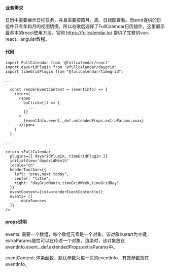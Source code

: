 #### 业务需求
日历中需要展示日程任务，并且需要按照月、周、日视图查看。而antd提供的日组件只有年和月的视图切换，所以谷歌后选择了FullCalendar日历插件。这里展示最基本的react使用方法，官网 https://fullcalendar.io/ 提供了完整的vue、react、angular教程。

#### 代码
```
import FullCalendar from '@fullcalendar/react'
import dayGridPlugin from '@fullcalendar/daygrid'
import timeGridPlugin from "@fullcalendar/timegrid";

...
  
  const renderEventContent = (eventInfo) => {
    return(
      <span
        onClick={() => {
          ...
        }}
      >
        {eventInfo.event._def.extendedProps.extraParams.xxxx}
      </span>
    )
  }

...

return <FullCalendar
  plugins={[ dayGridPlugin, timeGridPlugin ]}
  initialView="dayGridMonth"
  locale="cn"
  headerToolbar={{
    left: "prev,next today",
    center: "title",
    right: "dayGridMonth,timeGridWeek,timeGridDay"
  }}
  eventContent={(e)=>renderEventContent(e)}
  events= {[
    ...dataSources
  ]}
/>
```

#### props说明
events: 需要一个数组，每个数组元素是一个对象，该对象以start为主键，extraParams属性可以在传递一个对象，渲染时，该对象放在eventInfo.event._def.extendedProps.extraParams中。

eventContent: 渲染函数，默认参数为每一次的eventInfo，有效参数放在eventInfo。
